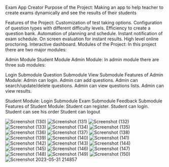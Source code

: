 Exam App Creator
Purpose of the Project:
Making an app to help teacher to create exams dynamically and see the results of their students 

Features of the Project:
Customization of test taking options.
Configuration of question types with different difficulty levels.
Efficiency to create a question bank.
Automation of planning and schedule.
Instant notification of exam schedule.
On screen evaluation for instant results.
High level online proctoring.
Interactive dashboard.
Modules of the Project:
In this project there are two major modules:

Admin Module
Student Module
Admin Module:
In admin module there are three sub modules:

Login Submodule
Question Submodule
View Submodule
Features of Admin Module:
Admin can login.
Admin can add questions.
Admin can search/update/delete questions.
Admin can view questions lists.
Admin can view results.

Student Module:
Login Submodule
Exam Submodule
Feedback Submodule
Features of Student Module:
Student can register.
Student can login.
Student can see his order 
Student can logout


![Screenshot (130)](https://github.com/nourhanHesham77/javaProject/assets/118073597/ee24a10f-2749-4471-b33c-026d92ca04fc)
![Screenshot (131)](https://github.com/nourhanHesham77/javaProject/assets/118073597/c7024448-dc73-4905-a86b-68c94dc13d73)
![Screenshot (132)](https://github.com/nourhanHesham77/javaProject/assets/118073597/0e710e80-2c25-4227-b915-5e61833f77b8)
![Screenshot (133)](https://github.com/nourhanHesham77/javaProject/assets/118073597/b82c2d07-a006-4105-8b79-e5e69ae49836)
![Screenshot (134)](https://github.com/nourhanHesham77/javaProject/assets/118073597/0b2533b0-85b5-409e-ad9f-1229b180da47)
![Screenshot (135)](https://github.com/nourhanHesham77/javaProject/assets/118073597/eb1c58d8-d1db-4a33-ad0f-426fd1c20ed3)
![Screenshot (136)](https://github.com/nourhanHesham77/javaProject/assets/118073597/9c8acc24-415c-4e6e-97bb-71c87ffc4e5d)
![Screenshot (137)](https://github.com/nourhanHesham77/javaProject/assets/118073597/39ff60cb-ad99-42f3-9892-42b0bbec29ab)
![Screenshot (138)](https://github.com/nourhanHesham77/javaProject/assets/118073597/7e647165-14be-4729-8c27-5ae805dbba01)
![Screenshot (139)](https://github.com/nourhanHesham77/javaProject/assets/118073597/64a8b0d4-2f3b-488b-bab5-78b9bc009074)
![Screenshot (140)](https://github.com/nourhanHesham77/javaProject/assets/118073597/fe6387f5-d530-44e7-892c-ca06a8379734)
![Screenshot (141)](https://github.com/nourhanHesham77/javaProject/assets/118073597/f038fa1f-898d-4199-89b5-1f91a4e9d120)
![Screenshot (142)](https://github.com/nourhanHesham77/javaProject/assets/118073597/c3eb3cf9-a865-47d6-b697-8a0594608a14)
![Screenshot (143)](https://github.com/nourhanHesham77/javaProject/assets/118073597/157a8560-4c25-4b6a-95ba-4ca20ec5b1f2)
![Screenshot (144)](https://github.com/nourhanHesham77/javaProject/assets/118073597/c4d569a3-231a-4c4c-bd66-6942a074bc5b)
![Screenshot (145)](https://github.com/nourhanHesham77/javaProject/assets/118073597/bb3cbcce-806e-41e9-a8df-a7a303045b76)
![Screenshot (146)](https://github.com/nourhanHesham77/javaProject/assets/118073597/51a64092-05e6-4fb8-a070-429ac7d4c100)
![Screenshot (147)](https://github.com/nourhanHesham77/javaProject/assets/118073597/f84a3507-6105-4d0b-8560-94fbbd6a737c)
![Screenshot (148)](https://github.com/nourhanHesham77/javaProject/assets/118073597/a153fc7b-4958-4f35-87db-60cd0980752c)
![Screenshot (149)](https://github.com/nourhanHesham77/javaProject/assets/118073597/3099849f-e3bb-49dd-b844-f2b37eb3f19d)
![Screenshot (150)](https://github.com/nourhanHesham77/javaProject/assets/118073597/2e59f439-74b3-45ec-869c-9c5f3805f595)
![Screenshot 2023-05-31 214857](https://github.com/nourhanHesham77/javaProject/assets/118073597/afd0481a-9e83-4870-9339-820582c47a93)
